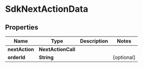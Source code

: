 

# SdkNextActionData


## Properties

| Name | Type | Description | Notes |
|------------ | ------------- | ------------- | -------------|
|**nextAction** | **NextActionCall** |  |  |
|**orderId** | **String** |  |  [optional] |



